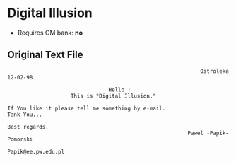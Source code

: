 # Digital Illusion

* Requires GM bank: **no**

## Original Text File
```
                                                             Ostroleka 12-02-98

                                Hello !
                    This is "Digital Illusion."

If You like it please tell me something by e-mail.
Tank You...

Best regards.
                                                         Pawel -Papik- Pomorski

Papik@ee.pw.edu.pl
```
